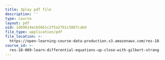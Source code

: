 ```yaml
---
title: 3play pdf file
description: ''
type: course
layout: pdf
uid: 1db9614ecb5661c2f5a27b1c5867cabd
file_type: application/pdf
file_location: >-
  https://open-learning-course-data-production.s3.amazonaws.com/res-18-009-learn-differential-equations-up-close-with-gilbert-strang-and-cleve-moler-fall-2015/1db9614ecb5661c2f5a27b1c5867cabd_Ku2zZ5Vfpzo.pdf
course_id: >-
  res-18-009-learn-differential-equations-up-close-with-gilbert-strang-and-cleve-moler-fall-2015
---
```

